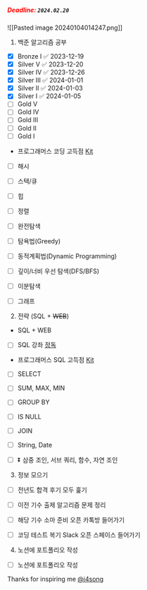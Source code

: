 
#####  <span style="color:red"><strong>Deadline:</strong></span> `2024.02.20`


![[Pasted image 20240104014247.png]]


1. 백준 알고리즘 공부
- [x] Bronze I ✅ 2023-12-19
- [x] Silver V ✅ 2023-12-20
- [x] Silver IV ✅ 2023-12-26
- [x] Silver III ✅ 2024-01-01
- [x] Silver II ✅ 2024-01-03
- [x] Silver I ✅ 2024-01-05
- [ ] Gold V
- [ ] Gold IV
- [ ] Gold III
- [ ] Gold II
- [ ] Gold I

- 프로그래머스 코딩 고득점 [Kit](https://school.programmers.co.kr/learn/challenges?tab=algorithm_practice_kit)
- [ ] 해시
- [ ] 스택/큐
- [ ] 힙
- [ ] 정렬
- [ ] 완전탐색
- [ ] 탐욕법(Greedy)
- [ ] 동적계획법(Dynamic Programming)
- [ ] 깊이/너비 우선 탐색(DFS/BFS)
- [ ] 이분탐색
- [ ] 그래프


2. 전략 (SQL + ~~WEB~~)
- SQL + WEB
- [ ] SQL 강좌 [정독](https://www.youtube.com/watch?v=vgIc4ctNFbc)

- 프로그래머스 SQL 고득점 [Kit](https://school.programmers.co.kr/learn/challenges?tab=sql_practice_kit)
- [ ] SELECT
- [ ] SUM, MAX, MIN
- [ ] GROUP BY
- [ ] IS NULL
- [ ] JOIN
- [ ] String, Date
- [ ] ⏬ 삼중 조인, 서브 쿼리, 함수, 자연 조인


3. 정보 모으기
- [ ] 전년도 합격 후기 모두 훑기
- [ ] 이전 기수 출제 알고리즘 문제 정리
- [ ] 해당 기수 소마 준비 오픈 카톡방 들어가기
- [ ] 코딩 테스트 복기 Slack 오픈 스페이스 들어가기


4. 노션에 포트폴리오 작성
- [ ] 노션에 포트폴리오 작성



Thanks for inspiring me [@i4song](https://velog.io/@dnr6054/SW-Maestro-Checklist)